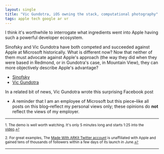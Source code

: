 ```yaml
---
layout: single
title: "Vic Gundotra, iOS owning the stack, computational photography"
tags: apple tech google ar vr
---
```

I think it's worthwhile to interrogate what ingredients went into Apple having such a powerful developer ecosystem.

Sinofsky and Vic Gundotra have both competed and succeeded against Apple at Microsoft historically. What is different now? Now that neither of them must advocate against Apple's approach (the way they did when they were based in Redmond, or in Gundotra's case, in Mountain View), they can more objectively describe Apple's advantage?

* [Sinofsky](https://medium.learningbyshipping.com/wwdc-2017-some-thoughts-3ff3230cdd58)
* [Vic Gundotra](https://www.facebook.com/vicgundotra/posts/10154573133695706?comment_id=10154573135465706&reply_comment_id=10154573165775706&comment_tracking=%7B%22tn%22%3A%22R9%22%7D)



In a related bit of news, Vic Gundotra wrote this surprising Facebook post


* A reminder that I am an employee of Microsoft but this piece–like all posts on this blog–reflect my personal views only; these opinions do  **not** reflect the views of my employer.


***
<sup id="fn1">1. The demo is well worth watching. It's only 5 minutes long and starts 1:25 into the [video](https://www.youtube.com/watch?v=oaqHdULqet0).<a href="#ref1" title="Return to text.">↩</a></sup>



<sup id="fn2">2. For great examples, The [Made With ARKit Twitter account]() is unaffiliated with Apple and gained tens of thousands of followers within a few days of its launch in June.<a href="#ref2" title="Return to text.">↩</a></sup>


***

